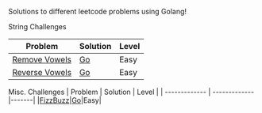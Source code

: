 Solutions to different leetcode problems using Golang!

String Challenges

| Problem       | Solution      | Level |
| ------------- | ------------- |-------|
|[Remove Vowels](https://leetcode.com/problems/remove-vowels-from-a-string/)|[Go](/remove-vowels.go)|Easy|
|[Reverse Vowels](https://leetcode.com/problems/reverse-vowels-of-a-string/)|[Go](/reverse-vowels.go)|Easy|


Misc. Challenges
| Problem       | Solution      | Level |
| ------------- | ------------- |-------|
|[FizzBuzz](https://leetcode.com/problems/fizz-buzz/)|[Go](/fizzbuzz.go)|Easy|
